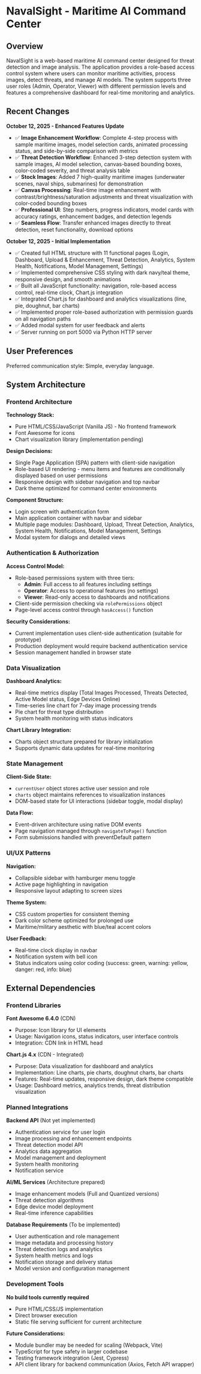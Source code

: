 # NavalSight - Maritime AI Command Center

## Overview

NavalSight is a web-based maritime AI command center designed for threat detection and image analysis. The application provides a role-based access control system where users can monitor maritime activities, process images, detect threats, and manage AI models. The system supports three user roles (Admin, Operator, Viewer) with different permission levels and features a comprehensive dashboard for real-time monitoring and analytics.

## Recent Changes

**October 12, 2025 - Enhanced Features Update**
- ✅ **Image Enhancement Workflow**: Complete 4-step process with sample maritime images, model selection cards, animated processing status, and side-by-side comparison with metrics
- ✅ **Threat Detection Workflow**: Enhanced 3-step detection system with sample images, AI model selection, canvas-based bounding boxes, color-coded severity, and threat analysis table
- ✅ **Stock Images**: Added 7 high-quality maritime images (underwater scenes, naval ships, submarines) for demonstration
- ✅ **Canvas Processing**: Real-time image enhancement with contrast/brightness/saturation adjustments and threat visualization with color-coded bounding boxes
- ✅ **Professional UI**: Step numbers, progress indicators, model cards with accuracy ratings, enhancement badges, and detection legends
- ✅ **Seamless Flow**: Transfer enhanced images directly to threat detection, reset functionality, download options

**October 12, 2025 - Initial Implementation**
- ✅ Created full HTML structure with 11 functional pages (Login, Dashboard, Upload & Enhancement, Threat Detection, Analytics, System Health, Notifications, Model Management, Settings)
- ✅ Implemented comprehensive CSS styling with dark navy/teal theme, responsive design, and smooth animations
- ✅ Built all JavaScript functionality: navigation, role-based access control, real-time clock, Chart.js integration
- ✅ Integrated Chart.js for dashboard and analytics visualizations (line, pie, doughnut, bar charts)
- ✅ Implemented proper role-based authorization with permission guards on all navigation paths
- ✅ Added modal system for user feedback and alerts
- ✅ Server running on port 5000 via Python HTTP server

## User Preferences

Preferred communication style: Simple, everyday language.

## System Architecture

### Frontend Architecture

**Technology Stack:**
- Pure HTML/CSS/JavaScript (Vanilla JS) - No frontend framework
- Font Awesome for icons
- Chart visualization library (implementation pending)

**Design Decisions:**
- Single Page Application (SPA) pattern with client-side navigation
- Role-based UI rendering - menu items and features are conditionally displayed based on user permissions
- Responsive design with sidebar navigation and top navbar
- Dark theme optimized for command center environments

**Component Structure:**
- Login screen with authentication form
- Main application container with navbar and sidebar
- Multiple page modules: Dashboard, Upload, Threat Detection, Analytics, System Health, Notifications, Model Management, Settings
- Modal system for dialogs and detailed views

### Authentication & Authorization

**Access Control Model:**
- Role-based permissions system with three tiers:
  - **Admin**: Full access to all features including settings
  - **Operator**: Access to operational features (no settings)
  - **Viewer**: Read-only access to dashboards and notifications
- Client-side permission checking via `rolePermissions` object
- Page-level access control through `hasAccess()` function

**Security Considerations:**
- Current implementation uses client-side authentication (suitable for prototype)
- Production deployment would require backend authentication service
- Session management handled in browser state

### Data Visualization

**Dashboard Analytics:**
- Real-time metrics display (Total Images Processed, Threats Detected, Active Model status, Edge Devices Online)
- Time-series line chart for 7-day image processing trends
- Pie chart for threat type distribution
- System health monitoring with status indicators

**Chart Library Integration:**
- Charts object structure prepared for library initialization
- Supports dynamic data updates for real-time monitoring

### State Management

**Client-Side State:**
- `currentUser` object stores active user session and role
- `charts` object maintains references to visualization instances
- DOM-based state for UI interactions (sidebar toggle, modal display)

**Data Flow:**
- Event-driven architecture using native DOM events
- Page navigation managed through `navigateToPage()` function
- Form submissions handled with preventDefault pattern

### UI/UX Patterns

**Navigation:**
- Collapsible sidebar with hamburger menu toggle
- Active page highlighting in navigation
- Responsive layout adapting to screen sizes

**Theme System:**
- CSS custom properties for consistent theming
- Dark color scheme optimized for prolonged use
- Maritime/military aesthetic with blue/teal accent colors

**User Feedback:**
- Real-time clock display in navbar
- Notification system with bell icon
- Status indicators using color coding (success: green, warning: yellow, danger: red, info: blue)

## External Dependencies

### Frontend Libraries

**Font Awesome 6.4.0** (CDN)
- Purpose: Icon library for UI elements
- Usage: Navigation icons, status indicators, user interface controls
- Integration: CDN link in HTML head

**Chart.js 4.x** (CDN - Integrated)
- Purpose: Data visualization for dashboard and analytics
- Implementation: Line charts, pie charts, doughnut charts, bar charts
- Features: Real-time updates, responsive design, dark theme compatible
- Usage: Dashboard metrics, analytics trends, threat distribution visualization

### Planned Integrations

**Backend API** (Not yet implemented)
- Authentication service for user login
- Image processing and enhancement endpoints
- Threat detection model API
- Analytics data aggregation
- Model management and deployment
- System health monitoring
- Notification service

**AI/ML Services** (Architecture prepared)
- Image enhancement models (Full and Quantized versions)
- Threat detection algorithms
- Edge device model deployment
- Real-time inference capabilities

**Database Requirements** (To be implemented)
- User authentication and role management
- Image metadata and processing history
- Threat detection logs and analytics
- System health metrics and logs
- Notification storage and delivery status
- Model version and configuration management

### Development Tools

**No build tools currently required**
- Pure HTML/CSS/JS implementation
- Direct browser execution
- Static file serving sufficient for current architecture

**Future Considerations:**
- Module bundler may be needed for scaling (Webpack, Vite)
- TypeScript for type safety in larger codebase
- Testing framework integration (Jest, Cypress)
- API client library for backend communication (Axios, Fetch API wrapper)